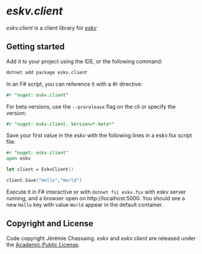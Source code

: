 ﻿# _eskv.client_

_eskv.client_ is a client library for [_eskv_](https://www.nuget.org/packages/eskv)

## Getting started

Add it to your project using the IDE, or the following command:
``` bash
dotnet add package eskv.client
```

In an F# script, you can reference it with a #r directive:
``` fsharp
#r "nuget: eskv.client"
```

For beta versions, use the `--prerelease` flag on the cli or specify the version:
``` fsharp
#r "nuget: eskv.client, Version=*-beta*"
```

Save your first value in the _eskv_ with the following lines in a eskv.fsx script file:
 
``` fsharp
#r "nuget: eskv.client"
open eskv

let client = EskvClient()

client.Save("Hello","World")
```

Execute it in F# interactive or with `dotnet fsi eskv.fsx` with eskv server running, and a browser open on http://localhost:5000. You should see a new `Hello` key with value `World` appear in the default container.

 ## Copyright and License

Code copyright Jérémie Chassaing. _eskv_ and _eskv.client_ are released under the [Academic Public License](https://github.com/thinkbeforecoding/eskv/blob/main/LICENSE.md).